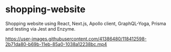# shopping-website
Shopping website using React, Next.js, Apollo client, GraphQL-Yoga, Prisma and testing via Jest and Enzyme.


https://user-images.githubusercontent.com/41386480/118412598-2b71da80-b69b-11eb-85a0-1038a12238bc.mp4

